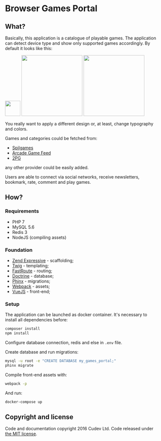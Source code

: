 # Browser Games Portal

## What?
Basically, this application is a catalogue of playable games. The application can detect device type and show only supported games accordingly.
By default it looks like this:

<a href="https://cloud.githubusercontent.com/assets/10897933/17218759/a4cb5246-54f1-11e6-9a7f-202e42a5ff76.jpg"><img src="https://cloud.githubusercontent.com/assets/10897933/17218759/a4cb5246-54f1-11e6-9a7f-202e42a5ff76.jpg" width="50"></img></a>
<a href="https://cloud.githubusercontent.com/assets/10897933/17218760/a4cbf1ce-54f1-11e6-9428-36117df38d6d.jpg"><img src="https://cloud.githubusercontent.com/assets/10897933/17218760/a4cbf1ce-54f1-11e6-9428-36117df38d6d.jpg" width="200"></img></a>
<a href="https://cloud.githubusercontent.com/assets/10897933/17218761/a4cc219e-54f1-11e6-9967-185a0d186b82.jpg"><img src="https://cloud.githubusercontent.com/assets/10897933/17218761/a4cc219e-54f1-11e6-9967-185a0d186b82.jpg" width="200"></img></a>

You really want to apply a different design or, at least, change typography and colors.

Games and categories could be fetched from:
- [Spilgames](http://www.spilgames.com/)
- [Arcade Game Feed](http://arcadegamefeed.com/)
- [2PG](http://www.2pg.com/)

any other provider could be easily added.

Users are able to connect via social networks, receive newsletters, bookmark, rate, comment and play games.

## How?

### Requirements
- PHP 7
- MySQL 5.6
- Redis 3
- NodeJS (compiling assets)

### Foundation
- [Zend Expressive](https://github.com/zendframework/zend-expressive) - scaffolding;
- [Twig](https://github.com/twigphp/Twig) - templating;
- [FastRoute](https://github.com/nikic/FastRoute) - routing;
- [Doctrine](https://github.com/doctrine/doctrine2) - database;
- [Phinx](https://github.com/robmorgan/phinx) - migrations;
- [Webpack](https://github.com/webpack/webpack) - assets;
- [VueJS](https://github.com/vuejs/vue) - front-end;

### Setup
The application can be launched as docker container. It's necessary to install all dependencies before:
```bash
composer install
npm install
```

Configure database connection, redis and else in `.env` file.

Create database and run migrations:
```bash
mysql -u root -e "CREATE DATABASE my_games_portal;"
phinx migrate
```

Compile front-end assets with:
```bash
webpack -p
```

And run:
```bash
docker-compose up
```

## Copyright and license
Code and documentation copyright 2016 Cudev Ltd. Code released under [the MIT license](https://github.com/cudev/browser-games-portal/blob/master/LICENSE).
